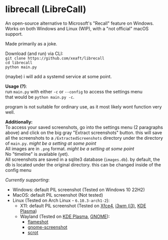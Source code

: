 # librecall (LibreCall)

An open-source alternative to Microsoft's "Recall" feature on Windows. Works on both Windows and Linux (WIP), with a "not official" macOS support.

Made primarily as a joke.

Download (and run) via CLI:\
`git clone https://github.com/xeaft/librecall`\
`cd librecall`\
`python main.py`

(maybe) i will add a systemd service at some point.

**Usage (?)**:\
run `main.py` with either `-c` or `--config` to access the settings menu\
that would be `python main.py -c`.

program is not suitable for ordinary use, as it most likely wont function very well.

**Additionally:**\
To access your saved screenshots, go into the settings menu (2 paragraphs above) and click on the big gray "Extract screenshots" button. this will save all the screenshots to a `/ExtractedScreenshots` directory under the directory of `main.py`. _might be a setting at some point_\
All images are in `.png` format. _might be a setting at some point_\
No "timeline" is available (yet).\
All screenshots are saved in a sqlite3 database (`images.db`). by default, the db is located under the original directory. this can be changed inside of the config menu

*Currently supporting*:
 - Windows: default PIL screenshot (Tested on Windows 10 22H2)
 - MacOS: default PIL screenshot (Not tested)
 - Linux (Tested on Arch Linux - `6.10.3-arch1-2`):
    - X11: default PIL screenshot (Tested on [Xfce4](https://www.xfce.org/), [i3wm (i3)](https://i3wm.org/), [KDE Plasma](https://kde.org/plasma-desktop/))
    - Wayland (Tested on [KDE Plasma](https://kde.org/plasma-desktop/), [GNOME](https://www.gnome.org/)):
        - [flameshot](https://flameshot.org/)
        - [gnome-screenshot](https://gitlab.gnome.org/GNOME/gnome-screenshot)
        - [scrot](https://github.com/resurrecting-open-source-projects/scrot)